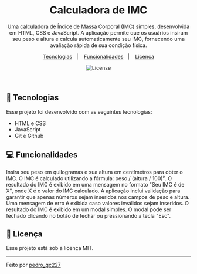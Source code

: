 <h1 align="center"> Calculadora de IMC </h1>

<p align="center">
Uma calculadora de Índice de Massa Corporal (IMC) simples, desenvolvida em HTML, CSS e JavaScript. A aplicação permite que os usuários insiram seu peso e altura e calcula automaticamente seu IMC, fornecendo uma avaliação rápida de sua condição física.
</p>

<p align="center">
  <a href="#-tecnologias">Tecnologias</a>&nbsp;&nbsp;&nbsp;|&nbsp;&nbsp;&nbsp;
  <a href="#-funcionalidades">Funcionalidades</a>&nbsp;&nbsp;&nbsp;|&nbsp;&nbsp;&nbsp;
  <a href="#memo-licença">Licença</a>
</p>

<p align="center">
  <img alt="License" src="https://img.shields.io/static/v1?label=license&message=MIT&color=49AA26&labelColor=000000">
</p>

<br>

## 🚀 Tecnologias

Esse projeto foi desenvolvido com as seguintes tecnologias:

- HTML e CSS
- JavaScript
- Git e Github

## 💻 Funcionalidades

Insira seu peso em quilogramas e sua altura em centímetros para obter o IMC.
O IMC é calculado utilizando a fórmula: peso / (altura / 100)².
O resultado do IMC é exibido em uma mensagem no formato "Seu IMC é de X", onde X é o valor do IMC calculado.
A aplicação inclui validação para garantir que apenas números sejam inseridos nos campos de peso e altura.
Uma mensagem de erro é exibida caso valores inválidos sejam inseridos.
O resultado do IMC é exibido em um modal simples.
O modal pode ser fechado clicando no botão de fechar ou pressionando a tecla "Esc".

## :memo: Licença

Esse projeto está sob a licença MIT.

---

Feito por <a href="https://www.instagram.com/pedro_gc227/">pedro_gc227</a>

